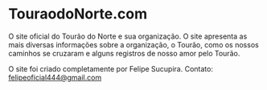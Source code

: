 # TouraodoNorte.com

O site oficial do Tourão do Norte e sua organização. O site apresenta as mais diversas informações sobre a organização, o Tourão, como os nossos caminhos se cruzaram e alguns registros de nosso amor pelo Tourão.

O site foi criado completamente por Felipe Sucupira.
Contato: felipeoficial444@gmail.com

